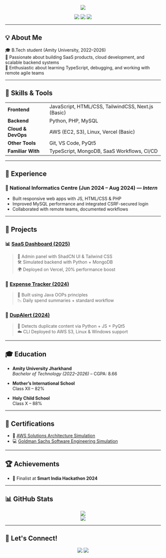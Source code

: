 <!-- GitHub Profile ReadMe for Kanak Kumari -->

<p align="center">
  <img src="https://readme-typing-svg.demolab.com/?lines=Hi+I'm+Kanak+Kumari;Tech+Enthusiast+%7C+AWS+%7C+Next.js+%7C+TypeScript+Learner;Always+Learning+and+Building!&center=true&width=600&height=45&color=F58CBA&vCenter=true&size=22" />
</p>

<p align="center">
  <a href="mailto:mkanak0430@gmail.com"><img src="https://img.shields.io/badge/Email-mkanak0430@gmail.com-red?style=for-the-badge&logo=gmail"></a>
  <a href="https://www.linkedin.com/in/kanak-kumari-173761219/"><img src="https://img.shields.io/badge/LinkedIn-Kanak%20Kumari-blue?style=for-the-badge&logo=linkedin"></a>
  <a href="https://github.com/ExExExTenTaSeeOn"><img src="https://img.shields.io/badge/GitHub-ExExExTenTaSeeOn-black?style=for-the-badge&logo=github"></a>
</p>

---

## 💡 About Me

🎓 B.Tech student (Amity University, 2022–2026)  
🚀 Passionate about building SaaS products, cloud development, and scalable backend systems  
🧠 Enthusiastic about learning TypeScript, debugging, and working with remote agile teams

---

## 🔧 Skills & Tools

<table align="center">
<tr>
  <td><strong>Frontend</strong></td>
  <td>JavaScript, HTML/CSS, TailwindCSS, Next.js (Basic)</td>
</tr>
<tr>
  <td><strong>Backend</strong></td>
  <td>Python, PHP, MySQL</td>
</tr>
<tr>
  <td><strong>Cloud & DevOps</strong></td>
  <td>AWS (EC2, S3), Linux, Vercel (Basic)</td>
</tr>
<tr>
  <td><strong>Other Tools</strong></td>
  <td>Git, VS Code, PyQt5</td>
</tr>
<tr>
  <td><strong>Familiar With</strong></td>
  <td>TypeScript, MongoDB, SaaS Workflows, CI/CD</td>
</tr>
</table>

---

## 💼 Experience

### 🏢 National Informatics Centre (Jun 2024 – Aug 2024) — *Intern*
- Built responsive web apps with JS, HTML/CSS & PHP
- Improved MySQL performance and integrated CSRF-secured login
- Collaborated with remote teams, documented workflows

---

## 🚀 Projects

### 📊 [SaaS Dashboard (2025)](https://github.com/ExExExTenTaSeeOn)
> 🧩 Admin panel with ShadCN UI & Tailwind CSS  
> 🛠 Simulated backend with Python + MongoDB  
> 🌍 Deployed on Vercel, 20% performance boost

### 💸 [Expense Tracker (2024)](https://github.com/ExExExTenTaSeeOn/ExpenseTracker)
> 🔧 Built using Java OOPs principles  
> 📉 Daily spend summaries + standard workflow

### 🧪 [DupAlert (2024)](https://github.com/ExExExTenTaSeeOn/DupAlert)
> 🧬 Detects duplicate content via Python + JS + PyQt5  
> ☁️ CLI Deployed to AWS S3, Linux & Windows support

---

## 🎓 Education

- **Amity University Jharkhand**  
  *Bachelor of Technology (2022–2026)* – CGPA: 8.66

- **Mother’s International School**  
  Class XII – 82%

- **Holy Child School**  
  Class X – 88%

---

## 🏅 Certifications

- 🧠 [AWS Solutions Architecture Simulation](https://forage-uploads-prod.s3.amazonaws.com/completion-certificates/AWS/kkE9HyeNcw6rwCRGw_AWS%20APAC_v95f5EmXpEby5Ebe2_1725120289854_completion_certificate.pdf)  
- 💻 [Goldman Sachs Software Engineering Simulation](https://forage-uploads-prod.s3.amazonaws.com/completion-certificates/Goldman%20Sachs/NPdeQ43o8P9HJmJzg_Goldman%20Sachs_v95f5EmXpEby5Ebe2_1683056318953_completion_certificate.pdf)

---

## 🏆 Achievements

- 🥇 Finalist at **Smart India Hackathon 2024**

---

## 📊 GitHub Stats

<p align="center">
  <img src="https://github-readme-stats.vercel.app/api?username=ExExExTenTaSeeOn&show_icons=true&theme=tokyonight" />
  <br/>
  <img src="https://github-readme-streak-stats.herokuapp.com/?user=ExExExTenTaSeeOn&theme=tokyonight" />
</p>

---

## 🔗 Let's Connect!

<p align="center">
  <a href="mailto:mkanak0430@gmail.com"><img src="https://img.shields.io/badge/Gmail-D14836?style=for-the-badge&logo=gmail&logoColor=white"></a>
  <a href="https://www.linkedin.com/in/kanak-kumari-173761219/"><img src="https://img.shields.io/badge/LinkedIn-0077B5?style=for-the-badge&logo=linkedin&logoColor=white"></a>
</p>
